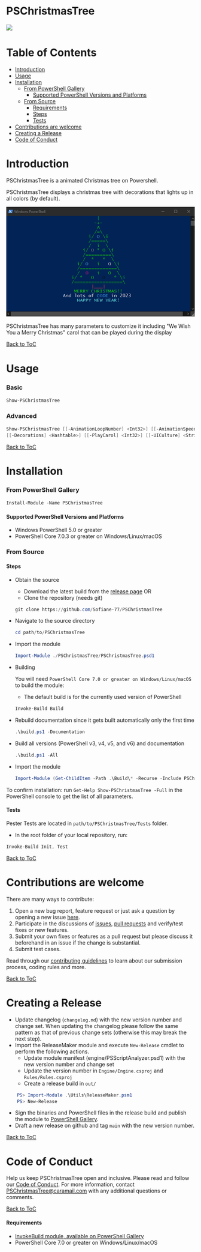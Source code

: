 # PSChristmasTree

<img src="logo.png" width="180">

Table of Contents
=================

<!-- toc -->

- [Introduction](#introduction)
- [Usage](#usage)
- [Installation](#installation)
    + [From PowerShell Gallery](#from-powershell-gallery)
      - [Supported PowerShell Versions and Platforms](#supported-powerShell-versions-and-platforms)
    + [From Source](#from-source)
      - [Requirements](#requirements)
      - [Steps](#steps)
      - [Tests](#tests)
- [Contributions are welcome](#contributions-are-welcome)
- [Creating a Release](#creating-a-release)
- [Code of Conduct](#code-of-conduct)

<!-- tocstop -->

Introduction
============
PSChristmasTree is a animated Christmas tree on Powershell. 

PSChristmasTree displays a christmas tree with decorations that lights up in all colors (by default).

![preview](./docs/img/preview.gif?raw=true)

PSChristmasTree has many parameters to customize it including "We Wish You a Merry Christmas" carol that can be played during the display

[Back to ToC](#table-of-contents)

Usage
======================
### Basic

```powershell
Show-PSChristmasTree
```
### Advanced

```powershell
Show-PSChristmasTree [[-AnimationLoopNumber] <Int32>] [[-AnimationSpeed] <Int32>] [[-Colors] <Array>]
[[-Decorations] <Hashtable>] [[-PlayCarol] <Int32>] [[-UICulture] <String>] [<CommonParameters>]
```

[Back to ToC](#table-of-contents)

Installation
============

### From PowerShell Gallery
```powershell
Install-Module -Name PSChristmasTree
```

#### Supported PowerShell Versions and Platforms

- Windows PowerShell 5.0 or greater
- PowerShell Core 7.0.3 or greater on Windows/Linux/macOS

### From Source

#### Steps
* Obtain the source
    - Download the latest build from the [release page](https://github.com/Sofiane-77/PSChristmasTree/releases) OR
    - Clone the repository (needs git)
    ```powershell
    git clone https://github.com/Sofiane-77/PSChristmasTree
    ```
    
* Navigate to the source directory
    ```powershell
    cd path/to/PSChristmasTree
    ```
    
* Import the module

    ```powershell
    Import-Module ./PSChristmasTree/PSChristmasTree.psd1
    ```
    
* Building

    You will need `PowerShell Core 7.0 or greater on Windows/Linux/macOS` to build the module:
    * The default build is for the currently used version of PowerShell
    ```powershell
    Invoke-Build Build
    ```
    
* Rebuild documentation since it gets built automatically only the first time
    ```powershell
    .\build.ps1 -Documentation
    ```
    
* Build all versions (PowerShell v3, v4, v5, and v6) and documentation
    ```powershell
    .\build.ps1 -All
    ```
    
* Import the module
    ```powershell
    Import-Module (Get-ChildItem -Path .\Build\* -Recurse -Include PSChristmasTree.psd1)
    ```

To confirm installation: run `Get-Help Show-PSChristmasTree -Full` in the PowerShell console to get the list of all parameters.

#### Tests
Pester Tests are located in `path/to/PSChristmasTree/Tests` folder.

* In the root folder of your local repository, run:

```powershell
Invoke-Build Init, Test
```

[Back to ToC](#table-of-contents)

Contributions are welcome
==============================

There are many ways to contribute:

1. Open a new bug report, feature request or just ask a question by opening a new issue [here]( https://github.com/Sofiane-77/PSChristmasTree/issues/new/choose).
2. Participate in the discussions of [issues](https://github.com/Sofiane-77/PSChristmasTree/issues), [pull requests](https://github.com/Sofiane-77/PSChristmasTree/pulls) and verify/test fixes or new features.
3. Submit your own fixes or features as a pull request but please discuss it beforehand in an issue if the change is substantial.
4. Submit test cases.

Read through our [contributing guidelines](https://github.com/Sofiane-77/PSChristmasTree/blob/main/.github/CONTRIBUTING.md) to learn about our submission process, coding rules and more.

[Back to ToC](#table-of-contents)

Creating a Release
================

- Update changelog (`changelog.md`) with the new version number and change set. When updating the changelog please follow the same pattern as that of previous change sets (otherwise this may break the next step).
- Import the ReleaseMaker module and execute `New-Release` cmdlet to perform the following actions.
  - Update module manifest (engine/PSScriptAnalyzer.psd1) with the new version number and change set
  - Update the version number in `Engine/Engine.csproj` and `Rules/Rules.csproj`
  - Create a release build in `out/`

```powershell
    PS> Import-Module .\Utils\ReleaseMaker.psm1
    PS> New-Release
```

- Sign the binaries and PowerShell files in the release build and publish the module to [PowerShell Gallery](www.powershellgallery.com).
- Draft a new release on github and tag `main` with the new version number.

[Back to ToC](#table-of-contents)

Code of Conduct
===============
Help us keep PSChristmasTree open and inclusive. Please read and follow our [Code of Conduct](https://github.com/Sofiane-77/PSChristmasTree/blob/main/.github/CODE_OF_CONDUCT.md). For more information, contact [PSChristmasTree@caramail.com](mailto:PSChristmasTree@caramail.com) with any additional questions or comments.

[Back to ToC](#table-of-contents)



#### Requirements

* [InvokeBuild module, available on PowerShell Gallery](https://github.com/nightroman/Invoke-Build)
* PowerShell Core 7.0 or greater on Windows/Linux/macOS
